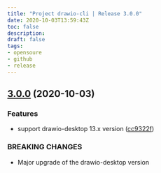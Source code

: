```yaml
---
title: "Project drawio-cli | Release 3.0.0"
date: 2020-10-03T13:59:43Z
toc: false
description: 
draft: false
tags:
- opensoure
- github
- release
---
```

## [3.0.0](http://github.com/rlespinasse/drawio-cli/compare/2.1.0...3.0.0) (2020-10-03)


### Features

* support drawio-desktop 13.x version ([cc9322f](http://github.com/rlespinasse/drawio-cli/commit/cc9322faf9aa7b84a413bfb36c431568559f48d8))


### BREAKING CHANGES

* Major upgrade of the drawio-desktop version



